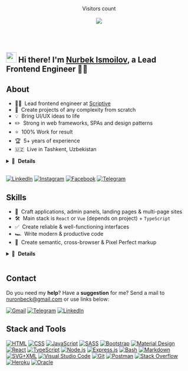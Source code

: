 <p align="center" dir="auto"> 
  Visitors count

  <br />
  <br />

  <a target="_blank" rel="noopener noreferrer nofollow" href="https://profile-counter.glitch.me/nuronbeck/count.svg">
    <img
      src="https://profile-counter.glitch.me/nuronbeck/count.svg" data-canonical-src="https://profile-counter.glitch.me/nuronbeck/count.svg"
      style="max-width: 100%;"
    />
  </a>
</p>

<br />
<br />

<h2 align="left">
  <img src="https://media.giphy.com/media/hvRJCLFzcasrR4ia7z/giphy.gif" width="28"> Hi there! I'm <a target="_blank" rel="noopener noreferrer nofollow" href="https://www.linkedin.com/in/noreck77">Nurbek Ismoilov</a>, a Lead Frontend Engineer 👨‍💻
</h2>

## About

- 👨‍🏫 &nbsp;Lead frontend engineer at [Scriptive](https://www.scriptive.com.au/)
- 🚀 &nbsp;Create projects of any complexity from scratch
- 💡 &nbsp;Bring UI/UX ideas to life
- ✏️ &nbsp;Strong in web frameworks, SPAs and design patterns
- ⭐ &nbsp;100% Work for result
- 🏆 &nbsp;5+ years of experience
- 🇺🇿 &nbsp;Live in Tashkent, Uzbekistan

<details>
  <summary>🔽 &nbsp;<strong>Details</strong></summary>

- 👔 &nbsp;Organized & standalone
- 🤓 &nbsp;Love to code
- 🌱 &nbsp;Constantly learning
- 📐 &nbsp;Prone to perfectionism
- 🎓 &nbsp;Have higher education
- 🏃‍♂️ &nbsp;Sports lover
- ⛰ &nbsp;Traveler
- 👫 &nbsp;Happy husband
- ☕️ &nbsp;Coffee lover

</details>&nbsp;

[<img src="https://img.shields.io/badge/-LinkedIn-0a66c2?logo=linkedin&logoColor=white" alt="LinkedIn" />][linkedin]
[<img src="https://img.shields.io/badge/-Instagram-dd2a7b?logo=instagram&logoColor=white" alt="Instagram" />][instagram]
[<img src="https://img.shields.io/badge/-Facebook-1877F2?logo=facebook&logoColor=white" alt="Facebook" />][facebook]
[<img src="https://img.shields.io/badge/-Telegram-0088CC?logo=telegram&logoColor=white" alt="Telegram" />][telegram]

## Skills

- 👾 &nbsp;Craft applications, admin panels, landing pages & multi-page sites
- 🛠 &nbsp;Main stack is `React` or `Vue` (depends on project) + `TypeScript`
- ✅ &nbsp;Create reliable & well-functioning interfaces
- 🏎 &nbsp;Write modern & productive code
- 🎨 &nbsp;Create semantic, cross-browser & Pixel Perfect markup

<details>
  <summary>🔽 &nbsp;<strong>Details</strong></summary>

- 🧠 &nbsp;Choose a simple way to solve the problem
- 🧩 &nbsp;Use a lot of patterns & techniques
- 🧱 &nbsp;Build a modular & optimal project architecture
- 🔧 &nbsp;Use modern frameworks, libraries, and tools
- 📱 &nbsp;Implement responsive interface & animations
- 🧹 &nbsp;Follow a consistent code style
- 🔬 &nbsp;Refactor, optimize & test
- 📒 &nbsp;Plan, decompose & document
- 🐣 &nbsp;Make code reviews & teach

</details>&nbsp;

## Contact

Do you need my **help**? Have a **suggestion** for me? Send a mail to nuronbeck@gmail.com or use links below:

[<img src="https://img.shields.io/badge/-Gmail-ea4335?logo=gmail&logoColor=white" alt="Gmail" />](mailto:nuronbeck@gmail.com)
[<img src="https://img.shields.io/badge/-Telegram-26a5e4?logo=telegram&logoColor=white" alt="Telegram" />][telegram]
[<img src="https://img.shields.io/badge/-LinkedIn-0a66c2?logo=linkedin&logoColor=white" alt="LinkedIn" />][linkedin]

## Stack and Tools

<p>
  <a href="https://github.com/search?q=user%3ADenverCoder1+language%3Ahtml"><img alt="HTML" src="https://img.shields.io/badge/HTML-E34F26.svg?logo=html5&logoColor=white"></a>
  <a href="https://github.com/search?q=user%3ADenverCoder1+language%3Acss"><img alt="CSS" src="https://img.shields.io/badge/CSS-1572B6.svg?logo=css3&logoColor=white"></a>
  <a href="https://github.com/search?q=user%3ADenverCoder1+language%3Ajavascript"><img alt="JavaScript" src="https://img.shields.io/badge/JavaScript-F7DF1E.svg?logo=javascript&logoColor=black"></a>
  <a href="https://github.com/search?q=user%3ADenverCoder1+language%3Asass"><img alt="SASS" src="https://img.shields.io/badge/Sass-hotpink.svg?logo=SASS&logoColor=white"></a>
  <a href="#"><img alt="Bootstrap" src="https://img.shields.io/badge/Bootstrap-7952B3.svg?logo=bootstrap&logoColor=white"></a>
  <a href="#"><img alt="Material Design" src="https://img.shields.io/badge/Material%20Design-0081CB.svg?logo=material-design&logoColor=white"></a>
  <a href="#"><img alt="React" src="https://img.shields.io/badge/React-20232a.svg?logo=react&logoColor=%2361DAFB"></a>
  <a href="https://github.com/search?q=user%3ADenverCoder1+language%3AtypeScript"><img alt="TypeScript" src="https://img.shields.io/badge/TypeScript-007ACC.svg?logo=typescript&logoColor=white"></a>
  <a href="https://github.com/search?q=user%3ADenverCoder1+language%3Ajavascript"><img alt="Node.js" src="https://img.shields.io/badge/Node.js-43853D.svg?logo=node.js&logoColor=white"></a>
  <a href="#"><img alt="Express.js" src="https://img.shields.io/badge/Express.js-404d59.svg?logo=express&logoColor=white"></a>
  <a href="https://github.com/search?q=user%3ADenverCoder1+language%3Abash"><img alt="Bash" src="https://img.shields.io/badge/Bash-121011.svg?logo=gnu-bash&logoColor=white"></a>
  <a href="https://github.com/search?q=user%3ADenverCoder1+language%3Amarkdown"><img alt="Markdown" src="https://img.shields.io/badge/Markdown-000000.svg?logo=markdown&logoColor=white"></a>
  <a href="https://github.com/search?q=user%3ADenverCoder1+language%3Asvg"><img alt="SVG+XML" src="https://img.shields.io/badge/SVG%2BXML-e0982c.svg?logo=svg&logoColor=white"></a>
  <a href="#"><img alt="Visual Studio Code" src="https://img.shields.io/badge/Visual%20Studio%20Code-0078d7.svg?logo=visual-studio-code&logoColor=white"></a>
  <a href="#"><img alt="Git" src="https://img.shields.io/badge/Git-F05033.svg?logo=git&logoColor=white"></a>
  <a href="#"><img alt="Postman" src="https://img.shields.io/badge/Postman-FF6C37?logo=postman&logoColor=white"></a>
  <a href="#"><img alt="Stack Overflow" src="https://img.shields.io/badge/-Stack%20Overflow-FE7A16?logo=stack-overflow&logoColor=white"></a>
  <a href="#"><img alt="Heroku" src="https://img.shields.io/badge/Heroku-430098.svg?logo=heroku&logoColor=white"></a>
  <a href="#"><img alt="Oracle" src ="https://img.shields.io/badge/Oracle-F00000.svg?logo=oracle&logoColor=white"></a>
</p>

[linkedin]: https://www.linkedin.com/in/noreck77
[instagram]: https://instagram.com/noreck77
[facebook]: https://www.facebook.com/nuronbeck
[telegram]: https://t.me/noreck77

